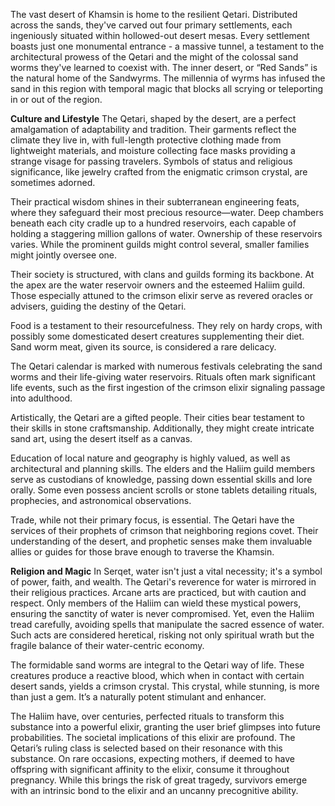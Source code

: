 The vast desert of Khamsin is home to the resilient Qetari. Distributed across the sands, they've carved out four primary settlements, each ingeniously situated within hollowed-out desert mesas. Every settlement boasts just one monumental entrance - a massive tunnel, a testament to the architectural prowess of the Qetari and the might of the colossal sand worms they've learned to coexist with. The inner desert, or “Red Sands” is the natural home of the Sandwyrms. The millennia of wyrms has infused the sand in this region with temporal magic that blocks all scrying or teleporting in or out of the region. 

**Culture and Lifestyle**
The Qetari, shaped by the desert, are a perfect amalgamation of adaptability and tradition. Their garments reflect the climate they live in, with full-length protective clothing made from lightweight materials, and moisture collecting face masks providing a strange visage for passing travelers. Symbols of status and religious significance, like jewelry crafted from the enigmatic crimson crystal, are sometimes adorned.

Their practical wisdom shines in their subterranean engineering feats, where they safeguard their most precious resource—water. Deep chambers beneath each city cradle up to a hundred reservoirs, each capable of holding a staggering million gallons of water. Ownership of these reservoirs varies. While the prominent guilds might control several, smaller families might jointly oversee one.

Their society is structured, with clans and guilds forming its backbone. At the apex are the water reservoir owners and the esteemed Haliim guild. Those especially attuned to the crimson elixir serve as revered oracles or advisers, guiding the destiny of the Qetari.

Food is a testament to their resourcefulness. They rely on hardy crops, with possibly some domesticated desert creatures supplementing their diet. Sand worm meat, given its source, is considered a rare delicacy.

The Qetari calendar is marked with numerous festivals celebrating the sand worms and their life-giving water reservoirs. Rituals often mark significant life events, such as the first ingestion of the crimson elixir signaling passage into adulthood.

Artistically, the Qetari are a gifted people. Their cities bear testament to their skills in stone craftsmanship. Additionally, they might create intricate sand art, using the desert itself as a canvas. 

Education of local nature and geography is highly valued, as well as architectural and planning skills. The elders and the Haliim guild members serve as custodians of knowledge, passing down essential skills and lore orally. Some even possess ancient scrolls or stone tablets detailing rituals, prophecies, and astronomical observations.

Trade, while not their primary focus, is essential. The Qetari have the services of their prophets of crimson that neighboring regions covet. Their understanding of the desert, and prophetic senses make them invaluable allies or guides for those brave enough to traverse the Khamsin.

**Religion and Magic**
In Serqet, water isn't just a vital necessity; it's a symbol of power, faith, and wealth. The Qetari's reverence for water is mirrored in their religious practices. Arcane arts are practiced, but with caution and respect. Only members of the Haliim can wield these mystical powers, ensuring the sanctity of water is never compromised. Yet, even the Haliim tread carefully, avoiding spells that manipulate the sacred essence of water. Such acts are considered heretical, risking not only spiritual wrath but the fragile balance of their water-centric economy.

The formidable sand worms are integral to the Qetari way of life. These creatures produce a reactive blood, which when in contact with certain desert sands, yields a crimson crystal. This crystal, while stunning, is more than just a gem. It’s a naturally potent stimulant and enhancer.

The Haliim have, over centuries, perfected rituals to transform this substance into a powerful elixir, granting the user brief glimpses into future probabilities. The societal implications of this elixir are profound. The Qetari’s ruling class is selected based on their resonance with this substance. On rare occasions, expecting mothers, if deemed to have offspring with significant affinity to the elixir, consume it throughout pregnancy. While this brings the risk of great tragedy, survivors emerge with an intrinsic bond to the elixir and an uncanny precognitive ability.

